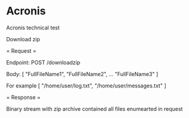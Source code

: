 # Acronis
Acronis technical test

Download zip
 
= Request =
 
Endpoint:
POST /downloadzip
 
Body:
[
               "FullFileName1",
               "FullFileName2",
               ...
               "FullFileName3"
]
 
For example
[
               "/home/user/log.txt",
               "/home/user/messages.txt"
]
 
= Response =
 
Binary stream with zip archive contained all files enumearted in request
